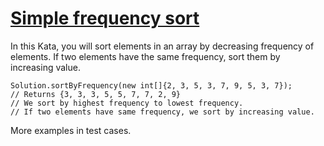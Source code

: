 # [Simple frequency sort](https://www.codewars.com/kata/simple-frequency-sort "https://www.codewars.com/kata/5a8d2bf60025e9163c0000bc")

In this Kata, you will sort elements in an array by decreasing frequency of elements. If two elements have the same frequency, sort them by increasing value. 

```
Solution.sortByFrequency(new int[]{2, 3, 5, 3, 7, 9, 5, 3, 7});
// Returns {3, 3, 3, 5, 5, 7, 7, 2, 9}
// We sort by highest frequency to lowest frequency.
// If two elements have same frequency, we sort by increasing value.
```

More examples in test cases.